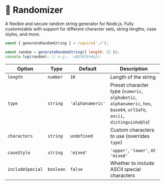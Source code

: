 # 🎲 Randomizer

A flexible and secure random string generator for Node.js. Fully customizable with support for different character sets, string lengths, case styles, and more.
```js
const { generateRandomString } = require('./'); 

const random = generateRandomString({ length: 12 });
console.log(random); // e.g., 'a8DfK29nWq1z'
```
| Option           | Type      | Default          | Description                                                                                                             |
| ---------------- | --------- | ---------------- | ----------------------------------------------------------------------------------------------------------------------- |
| `length`         | `number`  | `10`             | Length of the string                                                                                                    |
| `type`           | `string`  | `'alphanumeric'` | Preset character type (`numeric`, `alphabetic`, `alphanumeric`, `hex`, `base64`, `urlSafe`, `ascii`, `distinguishable`) |
| `characters`     | `string`  | `undefined`      | Custom characters to use (overrides `type`)                                                                             |
| `caseStyle`      | `string`  | `'mixed'`        | `'upper'`, `'lower'`, or `'mixed'`                                                                                      |
| `includeSpecial` | `boolean` | `false`          | Whether to include ASCII special characters                                                                             |
